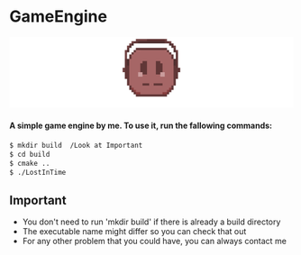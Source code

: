 # GameEngine

![Game Engine Banner](assets/Logo4.png)

#### A simple game engine by me. To use it, run the fallowing commands:

```
$ mkdir build  /Look at Important
$ cd build
$ cmake ..
$ ./LostInTime
```

## Important
* You don't need to run 'mkdir build' if there is already a build directory
* The executable name might differ so you can check that out
* For any other problem that you could have, you can always contact me